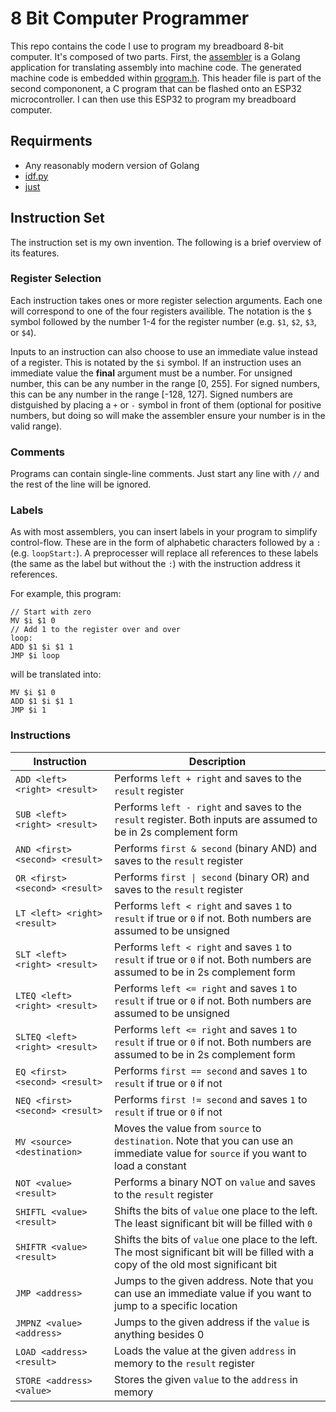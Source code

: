# 8 Bit Computer Programmer

This repo contains the code I use to program my breadboard 8-bit computer. It's composed of two parts. First, the [assembler](./assembler/) is a Golang application for translating assembly into machine code. The generated machine code is embedded within [program.h](./components/program/program.h). This header file is part of the second compononent, a C program that can be flashed onto an ESP32 microcontroller. I can then use this ESP32 to program my breadboard computer.

## Requirments

- Any reasonably modern version of Golang
- [idf.py](https://docs.espressif.com/projects/esp-idf/en/stable/esp32/get-started/index.html)
- [just](https://github.com/casey/just)

## Instruction Set

The instruction set is my own invention. The following is a brief overview of its features.

### Register Selection

Each instruction takes ones or more register selection arguments. Each one will correspond to one of the four registers availible. The notation is the `$` symbol followed by the number 1-4 for the register number (e.g. `$1`, `$2`, `$3`, or `$4`).

Inputs to an instruction can also choose to use an immediate value instead of a register. This is notated by the `$i` symbol. If an instruction uses an immediate value the **final** argument must be a number. For unsigned number, this can be any number in the range [0, 255]. For signed numbers, this can be any number in the range [-128, 127]. Signed numbers are distguished by placing a `+` or `-` symbol in front of them (optional for positive numbers, but doing so will make the assembler ensure your number is in the valid range).

### Comments

Programs can contain single-line comments. Just start any line with `//` and the rest of the line will be ignored.

### Labels

As with most assemblers, you can insert labels in your program to simplify control-flow. These are in the form of alphabetic characters followed by a `:` (e.g. `loopStart:`). A preprocesser will replace all references to these labels (the same as the label but without the `:`) with the instruction address it references.

For example, this program:

```
// Start with zero
MV $i $1 0
// Add 1 to the register over and over
loop:
ADD $1 $i $1 1
JMP $i loop
```

will be translated into:

```
MV $i $1 0
ADD $1 $i $1 1
JMP $i 1
```

### Instructions

| **Instruction**                 | **Description**                                                                                                                       |
|---------------------------------|---------------------------------------------------------------------------------------------------------------------------------------|
| `ADD <left> <right> <result>`   | Performs `left + right` and saves to the `result` register                                                                            |
| `SUB <left> <right> <result>`   | Performs `left - right` and saves to the `result` register. Both inputs are assumed to be in 2s complement form                       |
| `AND <first> <second> <result>` | Performs `first & second` (binary AND) and saves to the `result` register                                                             |
| `OR <first> <second> <result>`  | Performs `first \| second` (binary OR) and saves to the `result` register                                                             |
| `LT <left> <right> <result>`    | Performs `left < right` and saves `1` to `result` if true or `0` if not. Both numbers are assumed to be unsigned                      |
| `SLT <left> <right> <result>`   | Performs `left < right` and saves `1` to `result` if true or `0` if not. Both numbers are assumed to be in 2s complement form         |
| `LTEQ <left> <right> <result>`  | Performs `left <= right` and saves `1` to `result` if true or `0` if not. Both numbers are assumed to be unsigned                     |
| `SLTEQ <left> <right> <result>` | Performs `left <= right` and saves `1` to `result` if true or `0` if not. Both numbers are assumed to be in 2s complement form        |
| `EQ <first> <second> <result>`  | Performs `first == second` and saves `1` to `result` if true or `0` if not                                                            |
| `NEQ <first> <second> <result>` | Performs `first != second` and saves `1` to `result` if true or `0` if not                                                            |
| `MV <source> <destination>`     | Moves the value from `source` to `destination`. Note that you can use an immediate value for `source` if you want to load a constant  |
| `NOT <value> <result>`          | Performs a binary NOT on `value` and saves to the `result` register                                                                   |
| `SHIFTL <value> <result>`       | Shifts the bits of `value` one place to the left. The least significant bit will be filled with `0`                                   |
| `SHIFTR <value> <result>`       | Shifts the bits of `value` one place to the left. The most significant bit will be filled with a copy of the old most significant bit |
| `JMP <address>`                 | Jumps to the given address. Note that you can use an immediate value if you want to jump to a specific location                       |
| `JMPNZ <value> <address>`       | Jumps to the given address if the `value` is anything besides 0                                                                       |
| `LOAD <address> <result>`       | Loads the value at the given `address` in memory to the `result` register                                                             |
| `STORE <address> <value>`       | Stores the given `value` to the `address` in memory                                                                                   |